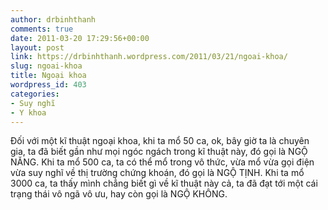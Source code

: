 ```yaml
---
author: drbinhthanh
comments: true
date: 2011-03-20 17:29:56+00:00
layout: post
link: https://drbinhthanh.wordpress.com/2011/03/21/ngoai-khoa/
slug: ngoai-khoa
title: Ngoại khoa
wordpress_id: 403
categories:
- Suy nghĩ
- Y khoa
---
```


Đối với một kĩ thuật ngoại khoa, khi ta mổ 50 ca, ok, bây giờ ta là chuyên gia, ta đã biết gần như mọi ngóc ngách trong kĩ thuật này, đó gọi là NGỘ NĂNG. Khi ta mổ 500 ca, ta có thể mổ trong vô thức, vừa mổ vừa gọi điện vừa suy nghĩ về thị trường chứng khoán, đó gọi là NGỘ TỊNH. Khi ta mổ 3000 ca, ta thấy mình chẳng biết gì về kĩ thuật này cả, ta đã đạt tới một cái trạng thái vô ngã vô ưu, hay còn gọi là NGỘ KHÔNG.
